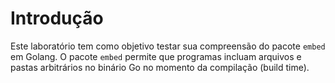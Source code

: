 # Introdução

Este laboratório tem como objetivo testar sua compreensão do pacote `embed` em Golang. O pacote `embed` permite que programas incluam arquivos e pastas arbitrários no binário Go no momento da compilação (build time).
